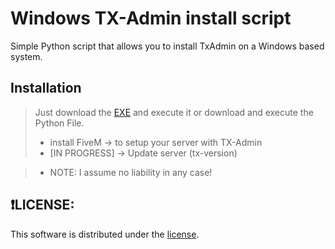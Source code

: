 # Windows TX-Admin install script
Simple Python script that allows you to install TxAdmin on a Windows based system. 

## Installation

>Just download the [EXE](./blob/main/releases) and execute it or download and execute the Python File.
>
> * install FiveM  -> to setup your server with TX-Admin
> * [IN PROGRESS] -> Update server (tx-version)

>* NOTE: I assume no liability in any case!

## ❗LICENSE:
This software is distributed under the [ license](/LICENSE).
